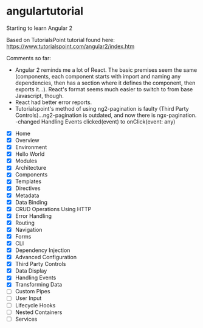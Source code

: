 # angulartutorial
Starting to learn Angular 2

Based on TutorialsPoint tutorial found here: https://www.tutorialspoint.com/angular2/index.htm


Comments so far:
- Angular 2 reminds me a lot of React. The basic premises seem the same (components, each component starts with import and naming any dependencies, then has a section where it defines the component, then exports it...). React's format seems much easier to switch to from base Javascript, though.
- React had better error reports.
- Tutorialspoint's method of using ng2-pagination is faulty (Third Party Controls)...ng2-pagination is outdated, and now there is ngx-pagination.
-changed Handling Events clicked(event) to onClick(event: any)


- [x] 	Home
- [x] 	Overview
- [x] 	Environment
- [x] 	Hello World
- [x] 	Modules
- [x] 	Architecture
- [x] 	Components
- [x] 	Templates
- [x] 	Directives
- [x] 	Metadata
- [x] 	Data Binding
- [x] 	CRUD Operations Using HTTP
- [x] 	Error Handling
- [x] 	Routing
- [x] 	Navigation
- [x] 	Forms
- [x] 	CLI
- [x] 	Dependency Injection
- [x] 	Advanced Configuration
- [x] 	Third Party Controls
- [x] 	Data Display
- [x] 	Handling Events
- [x] 	Transforming Data
- [ ] 	Custom Pipes
- [ ] 	User Input
- [ ] 	Lifecycle Hooks
- [ ] 	Nested Containers
- [ ] 	Services
